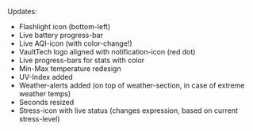 Updates:

- Flashlight icon (bottom-left)
- Live battery progress-bar
- Live AQI-icon (with color-change!)
- VaultTech logo aligned with notification-icon (red dot)
- Live progress-bars for stats with color
- Min-Max temperature redesign
- UV-Index added
- Weather-alerts added (on top of weather-section, in case of extreme weather temps)
- Seconds resized
- Stress-icon with live status (changes expression, based on current stress-level)